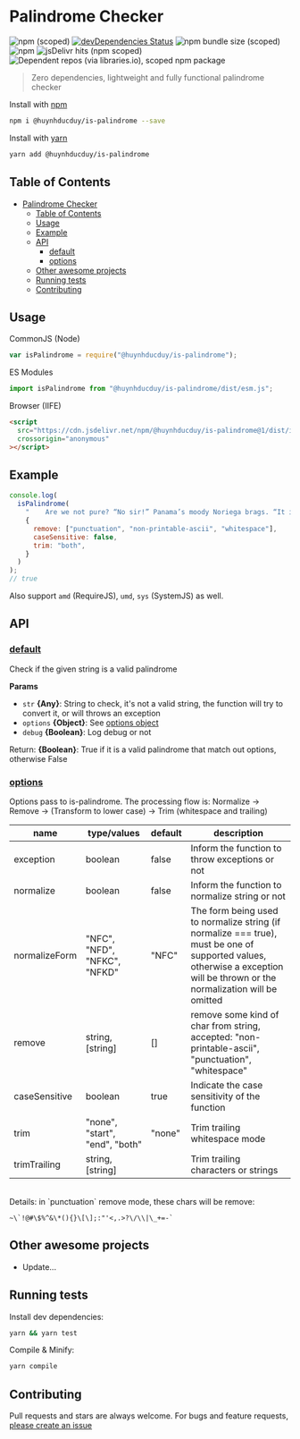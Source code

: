 # Palindrome Checker

![npm (scoped)](https://img.shields.io/npm/v/@huynhducduy/is-palindrome)
[![devDependencies Status](https://david-dm.org/huynhducduy/is-palindrome/dev-status.svg)](https://david-dm.org/huynhducduy/is-palindrome?type=dev)
![npm bundle size (scoped)](https://img.shields.io/bundlephobia/minzip/@huynhducduy/is-palindrome)
![npm](https://img.shields.io/npm/dm/@huynhducduy/is-palindrome)
![jsDelivr hits (npm scoped)](https://img.shields.io/jsdelivr/npm/hm/@huynhducduy/is-palindrome)
![Dependent repos (via libraries.io), scoped npm package](https://img.shields.io/librariesio/dependent-repos/npm/@huynhducduy/is-palindrome)

> Zero dependencies, lightweight and fully functional palindrome checker

Install with [npm](https://www.npmjs.com/)

```sh
npm i @huynhducduy/is-palindrome --save
```

Install with [yarn](https://yarnpkg.com/)

```sh
yarn add @huynhducduy/is-palindrome
```

## Table of Contents

<!-- toc -->

- [Palindrome Checker](#palindrome-checker)
  - [Table of Contents](#table-of-contents)
  - [Usage](#usage)
  - [Example](#example)
  - [API](#api)
    - [default](#default)
    - [options](#options)
  - [Other awesome projects](#other-awesome-projects)
  - [Running tests](#running-tests)
  - [Contributing](#contributing)

## Usage

CommonJS (Node)

```js
var isPalindrome = require("@huynhducduy/is-palindrome");
```

ES Modules

```js
import isPalindrome from "@huynhducduy/is-palindrome/dist/esm.js";
```

Browser (IIFE)

```html
<script
  src="https://cdn.jsdelivr.net/npm/@huynhducduy/is-palindrome@1/dist/iife.js"
  crossorigin="anonymous"
></script>
```

## Example

```js
console.log(
  isPalindrome(
    "    Are we not pure? “No sir!” Panama’s moody Noriega brags. “It is garbage!” Irony dooms a man; a prisoner up to new era.    ",
    {
      remove: ["punctuation", "non-printable-ascii", "whitespace"],
      caseSensitive: false,
      trim: "both",
    }
  )
);
// true
```

Also support `amd` (RequireJS), `umd`, `sys` (SystemJS) as well.

## API

### [default](index.js#L23)

Check if the given string is a valid palindrome

**Params**

- `str` **{Any}**: String to check, it's not a valid string, the function will try to convert it, or will throws an exception
- `options` **{Object}**: See [options object](#options)
- `debug` **{Boolean}**: Log debug or not

Return: **{Boolean}**: True if it is a valid palindrome that match out options, otherwise False

### [options](index.js#L23)

Options pass to is-palindrome.
The processing flow is: Normalize -> Remove -> (Transform to lower case) -> Trim (whitespace and trailing)

| name          | type/values                    | default | description                                                                                                                                                                 |
| ------------- | ------------------------------ | ------- | --------------------------------------------------------------------------------------------------------------------------------------------------------------------------- |
| exception     | boolean                        | false   | Inform the function to throw exceptions or not                                                                                                                              |
| normalize     | boolean                        | false   | Inform the function to normalize string or not                                                                                                                              |
| normalizeForm | "NFC", "NFD", "NFKC", "NFKD"   | "NFC"   | The form being used to normalize string (if normalize === true), must be one of supported values, otherwise a exception will be thrown or the normalization will be omitted |
| remove        | string, \[string\]             | []      | remove some kind of char from string, accepted: "non-printable-ascii", "punctuation", "whitespace"                                                                          |
| caseSensitive | boolean                        | true    | Indicate the case sensitivity of the function                                                                                                                               |
| trim          | "none", "start", "end", "both" | "none"  | Trim trailing whitespace mode                                                                                                                                               |
| trimTrailing  | string, \[string\]             |         | Trim trailing characters or strings                                                                                                                                         |

<br/>
Details: in `punctuation` remove mode, these chars will be remove:

```text
~\`!@#\$%^&\*(){}\[\];:"'<,.>?\/\\|\_+=-`
```

## Other awesome projects

- Update...

## Running tests

Install dev dependencies:

```sh
yarn && yarn test
```

Compile & Minify:

```sh
yarn compile
```

## Contributing

Pull requests and stars are always welcome. For bugs and feature requests, [please create an issue](https://github.com/huynhducduy/is-palindrome/issues/new)
